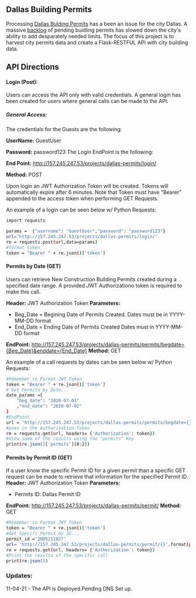 ## **Dallas Building Permits**
Processing [Dallas Bulding Permits](https://developdallas.dallascityhall.com/) has a been an issue for the city Dallas. A massive [backlog](https://www.dallasobserver.com/news/dallas-permit-process-delays-11968181) of pending buidling permits has slowed down the city's ability to add desparately needed limits. The focus of this project is to harvest city permits data and create a Flask-RESTFUL API with city building data. 

## **API Directions**
#### Login (Post): 
Users can access the API only with valid credentials. A general login has been created for users where general calls can be made to the API.
##### **General Access:** 
The credentials for the Guests are the following:
 
 **UserName:** GuestUser
 
 **Password:** password123
The Login EndPoint is the following:
 
 **End Point:** http://157.245.247.53/projects/dallas-permits/login/ 

**Method:** POST

Upon login an JWT Authorization Token will be created. Tokens will automatically expire after 6 minutes. Note that Token must have "Bearer" appended to the access token when performing GET Requests. 

An example of a login can be seen below w/ Python Requests:
```sh
import requests

params =  {"username": "GuestUser","password": "password123"}
url='http://157.245.247.53/projects/dallas-permits/login/'
re = requests.post(url,data=params)
#format token
token = "Bearer " + re.json()['token']
```

#### **Permits by Date (GET)**

Users can retrieve New Construction Building Permits created during a specified date range. A provided JWT Authorizationo token is required to make this call. 

**Header:** JWT Authorization Token
**Parameters:**
- Beg_Date = Begining Date of Permits Created. Dates must be in YYYY-MM-DD format
- End_Date = Ending Date of Permits Created Dates must in YYYY-MM-DD format

**EndPoint:** http://157.245.247.53/projects/dallas-permits/permits/begdate={Beg_Date}&enddate={End_Date}
**Method:** GET

An example of a call requests by dates can be seen below w/ Python Requests:

```sh
#Remember to Format JWT Token
token = "Bearer " + re.json()['token']
# Get Permits by Date...
date_params ={
    "beg_date": "2020-07-01"
    ,"end_date": "2020-07-02"
}
#EndPoint
url = 'http://157.245.247.53/projects/dallas-permits/permits/begdate={}&enddate={}'.format(date_params['beg_date'],date_params['end_date'])
#pass in the Authorization Token
re = requests.get(url, headers= {'Authorization': token})
#View some of the results using the "permits" Key
print(re.json()['permits'][0:2])
```

#### **Permits by Permit ID (GET)**
If a user know the specific Permit ID for a given permit than a specific GET request can be made to retrieve that information for the specified Permit ID.
**Header:** JWT Authorization Token
**Parameters:**
- Permits ID: Dallas Permit ID

**EndPoint:** http://157.245.247.53/projects/dallas-permits/permit/
**Method:** GET

```sh
#Remember to Format JWT Token
token = "Bearer " + re.json()['token']
#Get Specifc Permit by ID... 
permit_id ='2005211027'
url= 'http://157.245.247.53/projects/dallas-permits/permit/{}'.format(permit_id)
re = requests.get(url, headers= {'Authorization': token})
#Print the results of the specific call
print(re.json())
```


### Updates:
11-04-21 - The API is Deployed.Pending DNS Set up. 
